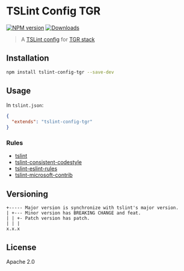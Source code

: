 # TSLint Config TGR

[![NPM version](https://img.shields.io/npm/v/tslint-config-tgr.svg?style=flat)](https://www.npmjs.com/package/tslint-config-tgr)
[![Downloads](http://img.shields.io/npm/dm/tslint-config-tgr.svg?style=flat)](https://npmjs.org/package/tslint-config-tgr)

> A [TSLint config](https://palantir.github.io/tslint/usage/configuration/) for [TGR stack](https://github.com/tgrstack/)

## Installation

```sh
npm install tslint-config-tgr --save-dev
```

## Usage

In `tslint.json`:

```json
{
  "extends": "tslint-config-tgr"
}
```

### Rules

* [tslint](https://www.npmjs.com/package/tslint)
* [tslint-consistent-codestyle](https://www.npmjs.com/package/tslint-consistent-codestyle)
* [tslint-eslint-rules](https://www.npmjs.com/package/tslint-eslint-rules)
* [tslint-microsoft-contrib](https://www.npmjs.com/package/tslint-microsoft-contrib)

## Versioning

```
+----- Major version is synchronize with tslint's major version.
| +--- Minor version has BREAKING CHANGE and feat.
| | +- Patch version has patch.
| | |
x.x.x
```

## License

Apache 2.0
